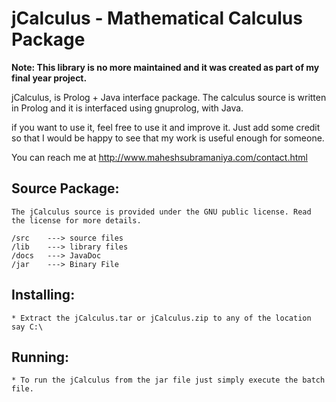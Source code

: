 
# jCalculus - Mathematical Calculus Package


**Note: This library is no more maintained and it was created as part of my final year project.**

jCalculus, is Prolog + Java interface package. The calculus source is written in Prolog and it is interfaced using gnuprolog, with Java.

if you want to use it, feel free to use it and improve it. Just add some credit so that I would be happy to see that my work is useful enough for someone.

You can reach me at http://www.maheshsubramaniya.com/contact.html

Source Package:
---------------
	The jCalculus source is provided under the GNU public license. Read the license for more details.

	/src 	---> source files
	/lib 	---> library files
	/docs 	---> JavaDoc
	/jar 	---> Binary File

Installing:
-----------
	* Extract the jCalculus.tar or jCalculus.zip to any of the location say C:\
	
Running:
-------
	* To run the jCalculus from the jar file just simply execute the batch file.
